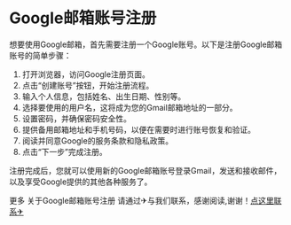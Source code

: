 # Google邮箱账号注册

想要使用Google邮箱，首先需要注册一个Google账号。以下是注册Google邮箱账号的简单步骤：

1. 打开浏览器，访问Google注册页面。
2. 点击“创建账号”按钮，开始注册流程。
3. 输入个人信息，包括姓名、出生日期、性别等。
4. 选择要使用的用户名，这将成为您的Gmail邮箱地址的一部分。
5. 设置密码，并确保密码安全性。
6. 提供备用邮箱地址和手机号码，以便在需要时进行账号恢复和验证。
7. 阅读并同意Google的服务条款和隐私政策。
8. 点击“下一步”完成注册。

注册完成后，您就可以使用新的Google邮箱账号登录Gmail，发送和接收邮件，以及享受Google提供的其他各种服务了。

更多 关于Google邮箱账号注册 请通过✈与我们联系，感谢阅读,谢谢！[点这里联系✈](https://abc.k02.cc)